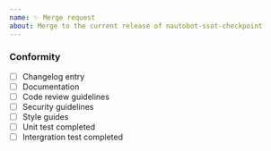 ```yaml
---
name: ✨ Merge request
about: Merge to the current release of nautobot-ssot-checkpoint
---
```


### Conformity

- [ ] Changelog entry
- [ ] Documentation
- [ ] Code review guidelines
- [ ] Security guidelines
- [ ] Style guides
- [ ] Unit test completed
- [ ] Intergration test completed
